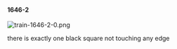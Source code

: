#### 1646-2
![train-1646-2-0.png](https://github.com/lil-lab/nlvr/raw/master/nlvr/train/images/15/train-1646-2-0.png "train-1646-2-0.png")

there is exactly one black square not touching any edge